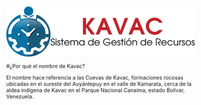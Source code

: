 ![Screenshot](../img/logokavac.png#imagen)


#¿Por qué el nombre de Kavac?

El nombre hace referencia a las Cuevas de Kavac, formaciones rocosas ubicadas en el sureste del Auyántepuy en el valle de Kamarata, cerca de la aldea indígena de Kavac en el Parque Nacional Canaima, estado Bolívar, Venezuela. 

	